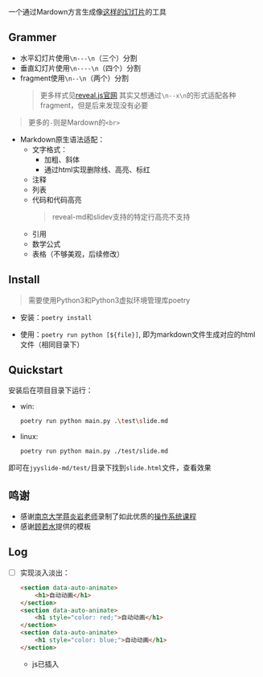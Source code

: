 一个通过Mardown方言生成像[这样的幻灯片](http://jyywiki.cn/OS/2022/slides/1.slides#/)的工具

## Grammer
+ 水平幻灯片使用`\n---\n`（三个）分割
+ 垂直幻灯片使用`\n----\n`（四个）分割
+ fragment使用`\n--\n`（两个）分割
    >更多样式见[reveal.js官网](https://revealjs.com/fragments/)
    >其实又想通过`\n--x\n`的形式适配各种fragment，但是后来发现没有必要

> 更多的`-`则是Mardown的`<br>`

+ Markdown原生语法适配：
    + 文字格式：
        + 加粗、斜体
        + 通过html实现删除线、高亮、标红
    + 注释
    + 列表
    + 代码和代码高亮
        >reveal-md和slidev支持的特定行高亮不支持
    + 引用
    + 数学公式
    + 表格（不够美观，后续修改）

## Install

>需要使用Python3和Python3虚拟环境管理库poetry

+ 安装：`poetry install`

+ 使用：`poetry run python [${file}]`, 即为markdown文件生成对应的html文件（相同目录下）

## Quickstart

安装后在项目目录下运行：
+ win:
    ```bash
    poetry run python main.py .\test\slide.md
    ```
+ linux:
    ```bash
    poetry run python main.py ./test/slide.md
    ```
即可在`jyyslide-md/test/`目录下找到`slide.html`文件，查看效果
## 鸣谢
+ 感谢[南京大学蒋炎岩老师](https://ics.nju.edu.cn/~jyy/)录制了如此优质的[操作系统课程](https://jyywiki.cn/)
+ 感谢[顾若水](https://github.com/ruoshui255)提供的模板

## Log

+ [ ] 实现淡入淡出：

    ```html
    <section data-auto-animate>
        <h1>自动动画</h1>
    </section>
    <section data-auto-animate>
        <h1 style="color: red;">自动动画</h1>
    </section>
    <section data-auto-animate>
        <h1 style="color: blue;">自动动画</h1>
    </section>
    ```

    + js已插入